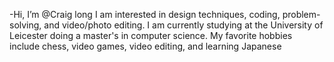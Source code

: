 -Hi, I’m @Craig long
I am interested in design techniques, coding, problem-solving, and video/photo editing.
I am currently studying at the University of Leicester doing a master's in computer science. 
My favorite hobbies include chess, video games, video editing, and learning Japanese
